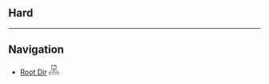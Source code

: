 ## Hard



****
## Navigation

- [Root Dir](Index.md) <img src="../../../Assets/root.png" alt="Root Dir Folder" style="width:20px;height:20px;">
